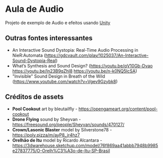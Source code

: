 # Aula de Audio
Projeto de exemplo de Audio e efeitos usando [Unity](https://unity.com/)


## Outras fontes interessantes
- An Interactive Sound Dystopia: Real-Time Audio Processing in NieR:Automata (https://gdcvault.com/play/1025037/An-Interactive-Sound-Dystopia-Real)
- What’s Synthesis and Sound Design? (https://youtu.be/qV10Gb-Dvao https://youtu.be/In23B9qZhI8 https://youtu.be/n-k0NQ5lcSA)
- "Invisible" Sound Design in Breath of the Wild (https://www.youtube.com/watch?v=Vgev9Gzybk8)


## Créditos de assets
- **Pool Cookout** art by bleutailfly - https://opengameart.org/content/pool-cookout
- **Drone Flying** sound by Sheyvan - https://freesound.org/people/Sheyvan/sounds/470127/
- **Crown/Lasonic Blaster** model by Silverstone78 - https://poly.pizza/m/ayP8_jr4hz7
- **Orelhão de Itu** model by Ricardo Alcantara - https://3dwarehouse.sketchup.com/model/76f869aa41abbb7948b9985e27837775/O-Orelh%C3%A3o-de-Itu-SP-Brasil

